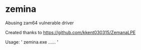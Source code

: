 # zemina
Abusing zam64 vulnerable driver

Created thanks to https://github.com/kkent030315/ZemanaLPE

Usage: 
'
zemina.exe <PID> <PID> ...... <PID> 
'
